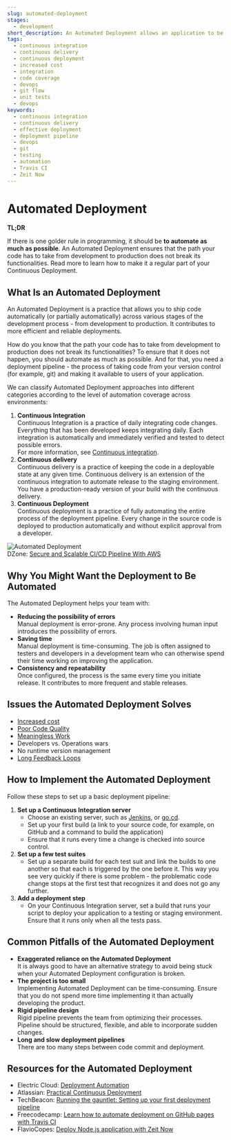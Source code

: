 ```yaml
---
slug: automated-deployment
stages:
  - development
short_description: An Automated Deployment allows an application to be deployed across various stages of the development process. It minimizes the need for manual intervention.
tags:
  - continuous integration
  - continuous delivery
  - continuous deployment
  - increased cost
  - integration
  - code coverage
  - devops
  - git flow
  - unit tests
  - devops
keywords:
  - continuous integration
  - continuous delivery
  - effective deployment
  - deployment pipeline
  - devops
  - git
  - testing
  - automation
  - Travis CI
  - Zeit Now
---
```


# Automated Deployment

**TL;DR**

If there is one golder rule in programming, it should be **to automate as much as possible**. An Automated Deployment ensures that the path your code has to take from development to production does not break its functionalities. Read more to learn how to make it a regular part of your Continuous Deployment.  

## What Is an Automated Deployment

An Automated Deployment is a practice that allows you to ship code automatically (or partially automatically) across various stages of the development process - from development to production. It contributes to more efficient and reliable deployments.

How do you know that the path your code has to take from development to production does not break its functionalities? To ensure that it does not happen, you should automate as much as possible. And for that, you need a deployment pipeline - the process of taking code from your version control (for example, git) and making it available to users of your application.

We can classify Automated Deployment approaches into different categories according to the level of automation coverage across environments:

1. **Continuous Integration**  
   Continuous Integration is a practice of daily integrating code changes. Everything that has been developed keeps integrating daily. Each integration is automatically and immediately verified and tested to detect possible errors.  
   For more information, see [Continuous integration](/practices/continuous-integration).
2. **Continuous delivery**  
   Continuous delivery is a practice of keeping the code in a deployable state at any given time. Continuous delivery is an extension of the continuous integration to automate release to the staging environment. You have a production-ready version of your build with the continuous delivery.
3. **Continuous Deployment**  
   Continuous deployment is a practice of fully automating the entire process of the deployment pipeline. Every change in the source code is deployed to production automatically and without explicit approval from a developer.

![Automated Deployment](/files/automated-deployment.png)  
DZone: [Secure and Scalable CI/CD Pipeline With AWS](https://dzone.com/articles/secure-and-scalable-cicd-pipeline-with-aws)

## Why You Might Want the Deployment to Be Automated

The Automated Deployment helps your team with:

- **Reducing the possibility of errors**  
  Manual deployment is error-prone. Any process involving human input introduces the possibility of errors.
- **Saving time**  
  Manual deployment is time-consuming. The job is often assigned to testers and developers in a development team who can otherwise spend their time working on improving the application.
- **Consistency and repeatability**  
  Once configured, the process is the same every time you initiate release. It contributes to more frequent and stable releases.

## Issues the Automated Deployment Solves

- [Increased cost](/problems/increased-cost)
- [Poor Code Quality](/problems/poor-code-quality)
- [Meaningless Work](/problems/meaningless-work)
- Developers vs. Operations wars
- No runtime version management
- [Long Feedback Loops](/problems/long-feedback-loops)

## How to Implement the Automated Deployment

Follow these steps to set up a basic deployment pipeline:

1. **Set up a Continuous Integration server**
   - Choose an existing server, such as [Jenkins](https://jenkins.io/), or [go.cd](https://www.gocd.org/).
   - Set up your first build (a link to your source code, for example, on GitHub and a command to build the application)
   - Ensure that it runs every time a change is checked into source control.
2. **Set up a few test suites**
   - Set up a separate build for each test suit and link the builds to one another so that each is triggered by the one before it. This way you see very quickly if there is some problem - the problematic code change stops at the first test that recognizes it and does not go any further.
3. **Add a deployment step**
   - On your Continuous Integration server, set a build that runs your script to deploy your application to a testing or staging environment. Ensure that it runs only when all the tests pass.

## Common Pitfalls of the Automated Deployment

- **Exaggerated reliance on the Automated Deployment**  
   It is always good to have an alternative strategy to avoid being stuck when your Automated Deployment configuration is broken.
- **The project is too small**  
   Implementing Automated Deployment can be time-consuming. Ensure that you do not spend more time implementing it than actually developing the product.
- **Rigid pipeline design**  
   Rigid pipeline prevents the team from optimizing their processes. Pipeline should be structured, flexible, and able to incorporate sudden changes.
- **Long and slow deployment pipelines**  
   There are too many steps between code commit and deployment.

## Resources for the Automated Deployment

- Electric Cloud: [Deployment Automation](http://electric-cloud.com/wiki/display/releasemanagement/Deployment+Automation)
- Atlassian: [Practical Continuous Deployment](https://www.atlassian.com/blog/continuous-delivery/practical-continuous-deployment)
- TechBeacon: [Running the gauntlet: Setting up your first deployment pipeline](https://techbeacon.com/app-dev-testing/running-gauntlet-setting-your-first-deployment-pipeline)
- Freecodecamp: [Learn how to automate deployment on GitHub pages with Travis CI](https://www.freecodecamp.org/news/learn-how-to-automate-deployment-on-github-pages-with-travis-ci/)
- FlavioCopes: [Deploy Node.js application with Zeit Now](https://flaviocopes.com/zeit-now/)
